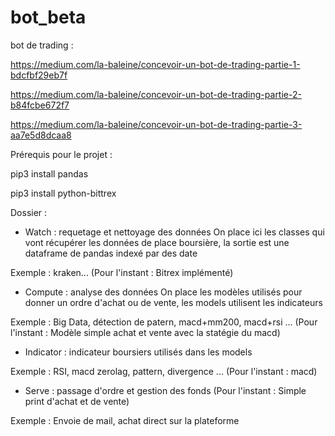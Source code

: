 # bot_beta
bot de trading : 

https://medium.com/la-baleine/concevoir-un-bot-de-trading-partie-1-bdcfbf29eb7f

https://medium.com/la-baleine/concevoir-un-bot-de-trading-partie-2-b84fcbe672f7

https://medium.com/la-baleine/concevoir-un-bot-de-trading-partie-3-aa7e5d8dcaa8


Prérequis pour le projet : 

pip3 install pandas 

pip3 install python-bittrex

Dossier :
- Watch : requetage et nettoyage des données
On place ici les classes qui vont récupérer les données de place boursière,
la sortie est une dataframe de pandas indexé par des date

Exemple : kraken...
(Pour l'instant : Bitrex implémenté)

- Compute : analyse des données
On place les modèles utilisés pour donner un ordre d'achat ou de vente, les models utilisent les indicateurs

Exemple : Big Data, détection de patern, macd+mm200, macd+rsi ...
(Pour l'instant : Modèle simple achat et vente avec la statégie du macd)

   - Indicator : indicateur boursiers utilisés dans les models

   Exemple : RSI, macd zerolag, pattern, divergence ...
    (Pour l'instant : macd)

- Serve : passage d'ordre et gestion des fonds
(Pour l'instant : Simple print d'achat et de vente)

Exemple : Envoie de mail, achat direct sur la plateforme
